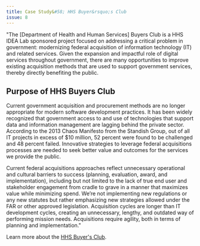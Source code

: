 ```yaml
---
title: Case Study&#58; HHS Buyer&rsquo;s Club
issue: 8
---
```


"The [Department of Health and Human Services] Buyers Club is a HHS IDEA Lab sponsored project focused on addressing a critical problem in government: modernizing federal acquisition of information technology (IT) and related services. Given the expansion and impactful role of digital services throughout government, there are many opportunities to improve existing acquisition methods that are used to support government services, thereby directly benefiting the public.

## Purpose of HHS Buyers Club

Current government acquisition and procurement methods are no longer appropriate for modern software development practices. It has been widely recognized that government access to and use of technologies that support data and information management are lagging behind the private sector. According to the 2013 Chaos Manifesto from the Standish Group, out of all IT projects in excess of $10 million, 52 percent were found to be challenged and 48 percent failed. Innovative strategies to leverage federal acquisitions processes are needed to seek better value and outcomes for the services we provide the public.

Current federal acquisitions approaches reflect unnecessary operational and cultural barriers to success (planning, evaluation, award, and implementation), including but not limited to the lack of true end user and stakeholder engagement from cradle to grave in a manner that maximizes value while minimizing spend. We’re not implementing new regulations or any new statutes but rather emphasizing new strategies allowed under the FAR or other approved legislation. Acquisition cycles are longer than IT development cycles, creating an unnecessary, lengthy, and outdated way of performing mission needs. Acquisitions require agility, both in terms of planning and implementation."

Learn more about the [HHS Buyer's Club](http://www.hhs.gov/idealab/what-we-do/hhs-buyers-club/).
